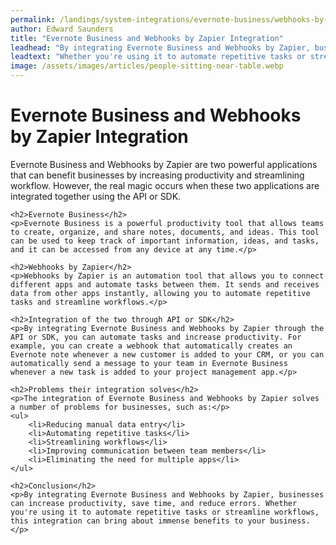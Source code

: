 ```yaml
---
permalink: /landings/system-integrations/evernote-business/webhooks-by-zapier
author: Edward Saunders
title: "Evernote Business and Webhooks by Zapier Integration"
leadhead: "By integrating Evernote Business and Webhooks by Zapier, businesses can increase productivity, save time, and reduce errors"
leadtext: "Whether you're using it to automate repetitive tasks or streamline workflows, this integration can bring about immense benefits to your business."
image: /assets/images/articles/people-sitting-near-table.webp
---
```

<div class="arttext">	<h1>Evernote Business and Webhooks by Zapier Integration</h1>
	<p>Evernote Business and Webhooks by Zapier are two powerful applications that can benefit businesses by increasing productivity and streamlining workflow. However, the real magic occurs when these two applications are integrated together using the API or SDK.</p>

	<h2>Evernote Business</h2>
	<p>Evernote Business is a powerful productivity tool that allows teams to create, organize, and share notes, documents, and ideas. This tool can be used to keep track of important information, ideas, and tasks, and it can be accessed from any device at any time.</p>

	<h2>Webhooks by Zapier</h2>
	<p>Webhooks by Zapier is an automation tool that allows you to connect different apps and automate tasks between them. It sends and receives data from other apps instantly, allowing you to automate repetitive tasks and streamline workflows.</p>

	<h2>Integration of the two through API or SDK</h2>
	<p>By integrating Evernote Business and Webhooks by Zapier through the API or SDK, you can automate tasks and increase productivity. For example, you can create a webhook that automatically creates an Evernote note whenever a new customer is added to your CRM, or you can automatically send a message to your team in Evernote Business whenever a new task is added to your project management app.</p>

	<h2>Problems their integration solves</h2>
	<p>The integration of Evernote Business and Webhooks by Zapier solves a number of problems for businesses, such as:</p>
	<ul>
		<li>Reducing manual data entry</li>
		<li>Automating repetitive tasks</li>
		<li>Streamlining workflows</li>
		<li>Improving communication between team members</li>
		<li>Eliminating the need for multiple apps</li>
	</ul>

	<h2>Conclusion</h2>
	<p>By integrating Evernote Business and Webhooks by Zapier, businesses can increase productivity, save time, and reduce errors. Whether you're using it to automate repetitive tasks or streamline workflows, this integration can bring about immense benefits to your business.</p>
</div>